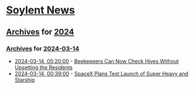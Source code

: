 # [Soylent News](../../../README.md)

## [Archives](../../index.md) for [2024](../index.md)

### [Archives](../../index.md) for [2024-03-14](index.md)

* [2024-03-14, 05:20:00](https://soylentnews.org/article.pl?sid=24/03/13/1216241&from=rss) - [Beekeepers Can Now Check Hives Without Upsetting the Residents](https://soylentnews.org/article.pl?sid=24/03/13/1216241&from=rss)
* [2024-03-14, 00:39:00](https://soylentnews.org/article.pl?sid=24/03/14/0047239&from=rss) - [SpaceX Plans Test Launch of Super Heavy and Starship](https://soylentnews.org/article.pl?sid=24/03/14/0047239&from=rss)
